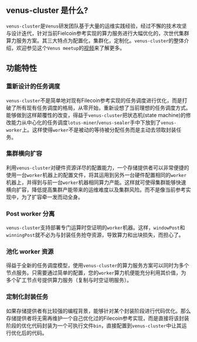 ## venus-cluster 是什么?

`venus-cluster`是`Venus`研发团队基于大量的运维实践经验，经过不懈的技术攻坚与设计迭代，针对当前Fielcoin参考实现的算力服务进行大幅优化的，次世代集群算力服务方案。其三大特点为配置化，集群化，定制化。`venus-cluster`的整体介绍，欢迎参见这个`Venus meetup`的[视频](https://youtu.be/Tin9Y0Bk_AE?t=1506)来了解更多。

## 功能特性

### 重新设计的任务调度

`venus-cluster`不是简单地对现有Filecoin参考实现的任务调度进行优化，而是打破了所有现有任务调度的格局，从零开始，重新设想了当前理想的任务调度方式。能够做到这样颠覆性的改变，得益于`venus-cluster`把状态机(state machine)的修改能力从中心化的任务调度`lotus-miner`/`venus-sealer`手中下放到了`venus-worker`上。这样使得`worker`不是被动的等待被分配任务而是主动去领取封装任务。

### 集群横向扩容

利用`venus-cluster`对硬件资源详尽的配置能力，一个存储提供者可以非常便捷的使用一台`worker`机器上的配置文件，将其运用到另外一台硬件配置相同的`worker`机器上，并得到与前一台`worker`机器相同算力产能。这样就可使得集群能够快速横向扩容，降低提高集群产能带来的运维难度以及集群风险。而不是像当前参考实现中，为了扩容牵一发而动全身。

### Post worker 分离

`venus-cluster`支持部署专门运算时空证明的`worker`机器。这样，`windowPost`和`winningPost`就不必为与封装任务抢夺资源，导致算力和出块损失，而担心了。

### 池化 worker 资源

得益于全新的任务调度模型，使用`venus-cluster`的算力服务方案可以同时为多个节点服务。只需要通过简单的配置，您的`worker`算力机便能充分利用其价值，为多个矿工节点号提供算力服务（复制与时空证明服务）。

### 定制化封装任务

如果存储提供者有比较强的编程背景，能够针对某个封装阶段进行代码优化。那么存储提供者将无需再维护一个自己优化过的Filecoin参考实现，而是直接将该封装阶段的优化代码封装为一个可执行文件`bin`，直接配置到`venus-cluster`中让其运行优化后的代码。

